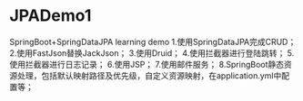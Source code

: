 # JPADemo1
SpringBoot+SpringDataJPA learning demo
1.使用SpringDataJPA完成CRUD；
2.使用FastJson替换JackJson；
3.使用Druid；
4.使用拦截器进行登陆跳转；
5.使用拦截器进行日志记录；
6.使用JSP；
7.使用邮件服务；
8.SpringBoot静态资源处理，包括默认映射路径及优先级，自定义资源映射，在application.yml中配置等；
